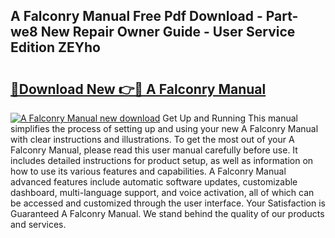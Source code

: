 ## A Falconry Manual Free Pdf Download - Part-we8 New Repair Owner Guide - User Service Edition ZEYho

# <h2><a href="http://bc45650.oget.top/?id=A+Falconry+Manual">🔗Download New 👉🔴 A Falconry Manual</a></h2>

[![A Falconry Manual new download](https://i.imgur.com/5g1atiW.png)](http://bc45650.oget.top/?id=A+Falconry+Manual)
Get Up and Running This manual simplifies the process of setting up and using your new A Falconry Manual with clear instructions and illustrations. To get the most out of your A Falconry Manual, please read this user manual carefully before use. It includes detailed instructions for product setup, as well as information on how to use its various features and capabilities. A Falconry Manual advanced features include automatic software updates, customizable dashboard, multi-language support, and voice activation, all of which can be accessed and customized through the user interface. Your Satisfaction is Guaranteed A Falconry Manual. We stand behind the quality of our products and services.
